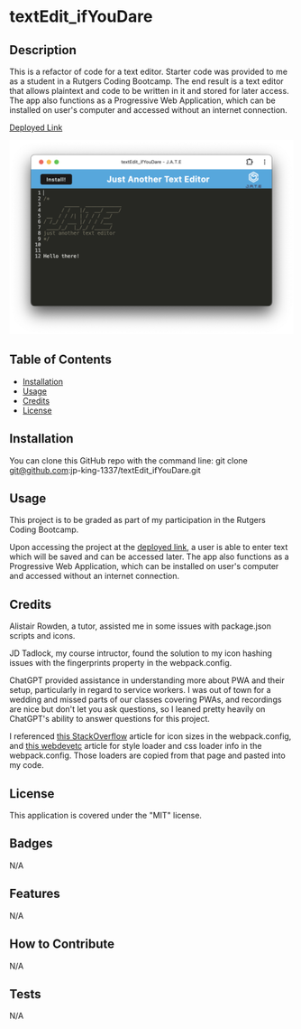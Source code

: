 # textEdit_ifYouDare


## Description
This is a refactor of code for a text editor. Starter code was provided to me as a student in a Rutgers Coding Bootcamp. The end result is a text editor that allows plaintext and code to be written in it and stored for later access. The app also functions as a Progressive Web Application, which can be installed on user's computer and accessed without an internet connection.

[Deployed Link](https://text-edit-if-you-dare-288bba82860c.herokuapp.com/)

![Screenshot of the deployed website](images/textEdit_ifYouDare_screenshot.png)


## Table of Contents
- [Installation](#installation)
- [Usage](#usage)
- [Credits](#credits)
- [License](#license)


## Installation
You can clone this GitHub repo with the command line:
git clone git@github.com:jp-king-1337/textEdit_ifYouDare.git


## Usage
This project is to be graded as part of my participation in the Rutgers Coding Bootcamp.

Upon accessing the project at the [deployed link](https://text-edit-if-you-dare-288bba82860c.herokuapp.com/), a user is able to enter text which will be saved and can be accessed later. The app also functions as a Progressive Web Application, which can be installed on user's computer and accessed without an internet connection.



## Credits
Alistair Rowden, a tutor, assisted me in some issues with package.json scripts and icons.

JD Tadlock, my course intructor, found the solution to my icon hashing issues with the fingerprints property in the webpack.config.

ChatGPT provided assistance in understanding more about PWA and their setup, particularly in regard to service workers. I was out of town for a wedding and missed parts of our classes covering PWAs, and recordings are nice but don't let you ask questions, so I leaned pretty heavily on ChatGPT's ability to answer questions for this project.

I referenced [this StackOverflow](https://stackoverflow.com/questions/48839338/which-icon-sizes-are-required-for-progressive-web-apps-pwa-as-of-q1-2018) article for icon sizes in the webpack.config, and [this webdevetc](https://webdevetc.com/programming-tricks/javascript/webpack/guide-to-webpack-css-style-loader/) article for style loader and css loader info in the webpack.config. Those loaders are copied from that page and pasted into my code.


## License
This application is covered under the "MIT" license.


## Badges
N/A


## Features
N/A


## How to Contribute
N/A


## Tests
N/A